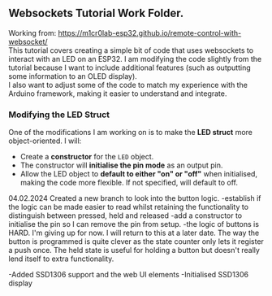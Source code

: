 ## Websockets Tutorial Work Folder.

Working from: https://m1cr0lab-esp32.github.io/remote-control-with-websocket/  
This tutorial covers creating a simple bit of code that uses websockets to interact with an LED on an ESP32. I am modifying the code slightly from the tutorial because I want to include additional features (such as outputting some information to an OLED display).  
I also want to adjust some of the code to match my experience with the Arduino framework, making it easier to understand and integrate.

### Modifying the LED Struct

One of the modifications I am working on is to make the **LED struct** more object-oriented. I will:
- Create a **constructor** for the `LED` object.
- The constructor will **initialise the pin mode** as an output pin.
- Allow the LED object to **default to either "on" or "off"** when initialised, making the code more flexible.  If not specified, will default to off.

04.02.2024
Created a new branch to look into the button logic.
-establish if the logic can be made easier to read whilst retaining the functionality to distinguish between pressed, held and released
-add a constructor to initialise the pin so I can remove the pin from setup.
-the logic of buttons is HARD.  I'm giving up for now.  I will return to this at a later date.  The way the button is programmed is quite clever as the state counter only lets it register a push once.  The held state is useful for holding a button but doesn't really lend itself to extra functionality.

-Added SSD1306 support and the web UI elements
-Initialised SSD1306 display
